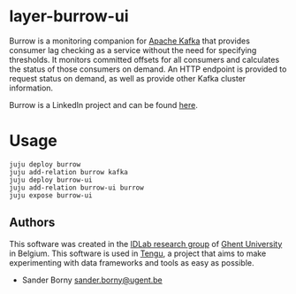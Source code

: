 # layer-burrow-ui
Burrow is a monitoring companion for [Apache Kafka](https://jujucharms.com/kafka) that provides consumer lag checking as a service without the need for specifying thresholds. It monitors committed offsets for all consumers and calculates the status of those consumers on demand. An HTTP endpoint is provided to request status on demand, as well as provide other Kafka cluster information.

Burrow is a LinkedIn project and can be found [here](https://github.com/linkedin/Burrow).

# Usage
```
juju deploy burrow
juju add-relation burrow kafka
juju deploy burrow-ui
juju add-relation burrow-ui burrow
juju expose burrow-ui
```

## Authors

This software was created in the [IDLab research group](https://www.ugent.be/ea/idlab) of [Ghent University](https://www.ugent.be) in Belgium. This software is used in [Tengu](https://tengu.io), a project that aims to make experimenting with data frameworks and tools as easy as possible.

 - Sander Borny <sander.borny@ugent.be>

